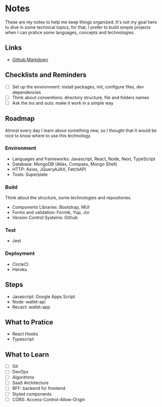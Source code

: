 # Notes
These are my notes to help me keep things organized. It's not my goal here to dive in some technical topics, for that, I prefer to build simple projects when I can pratice some languages, concepts and technologies.

## Links
- [Github Markdown](https://docs.github.com/en/get-started/writing-on-github/getting-started-with-writing-and-formatting-on-github/basic-writing-and-formatting-syntax#GitHub-flavored-markdown)

## Checklists and Reminders

- [ ] Set up the environment: install packages, init, configure files, dev dependencies
- [ ] Think about conventions: directory structure, file and folders names
- [ ] Ask the ins and outs: make it work in a simple way

## Roadmap
Almost every day I learn about something new, so I thought that it would be nice to know where to use this technology.

### Environment
- Languages and frameworks: Javascript, React, Node, Next, TypeScript
- Database: MongoDB (Atlas, Compass, Mongo Shell)
- HTTP: Axios, JQueryAJAX, FetchAPI
- Tools: Superplate

### Build
Think about the structure, some technologies and repositories.

- Components Libraries: Bootstrap, MUI
- Forms and validation: Formik, Yup, Joi
- Version Control Systems: Github

### Test

- Jest

### Deployment

- CircleCI
- Heroku

## Steps
- Javascript: Google Apps Script
- Node: wallet-api
- Recact: wallet-app

## What to Pratice
- React Hooks
- Typescript

## What to Learn
- [ ] Git
- [ ] DevOps
- [ ] Algorithms
- [ ] SaaS Architecture
- [ ] BFF: backend for frontend
- [ ] Styled components
- [ ] CORS: Access-Control-Allow-Origin